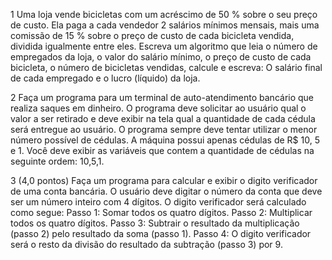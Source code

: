 1 Uma loja vende bicicletas com um acréscimo de 50 % sobre o seu preço de
custo. Ela paga a cada vendedor 2 salários mínimos mensais, mais uma comissão de 15 %
sobre o preço de custo de cada bicicleta vendida, dividida igualmente entre eles.
Escreva um algoritmo que leia o número de empregados da loja, o valor do salário mínimo, o preço de
custo de cada bicicleta, o número de bicicletas vendidas, calcule e escreva: O salário final de
cada empregado e o lucro (líquido) da loja.

2 Faça um programa para um terminal de auto-atendimento bancário que realiza
saques em dinheiro. O programa deve solicitar ao usuário qual o valor a ser retirado e deve
exibir na tela qual a quantidade de cada cédula será entregue ao usuário.
O programa sempre deve tentar utilizar o menor número possível de cédulas.
A máquina possui apenas cédulas de R$ 10, 5 e 1. Você deve exibir as variáveis
que contem a quantidade de cédulas na seguinte ordem: 10,5,1.

3 (4,0 pontos) Faça um programa para calcular e exibir o digito verificador de uma conta
bancária. O usuário deve digitar o número da conta que deve ser um número inteiro com 4
dígitos. O digito verificador será calculado como segue:
 Passo 1: Somar todos os quatro dígitos.
 Passo 2: Multiplicar todos os quatro dígitos.
 Passo 3: Subtrair o resultado da multiplicação (passo 2) pelo resultado da soma (passo 1).
 Passo 4: O digito verificador será o resto da divisão do resultado da subtração (passo 3)
por 9.
